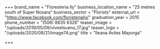 +++
brand_name = "Floresteria Ily"
business_location_name = "25 metres south of Super Nosara"
business_sector = "Florists"
external_url = "https://www.facebook.com/floristeriaily/"
graduation_year = 2015
phone_number = "(506) 8635 6326"
teaser_image = "/uploads/2019/05/09/viveelsueno_17.jpg"
teaser_logo = "/uploads/2020/08/21/image74.png"
title = "Ileana Aviles Mayorga"

+++

